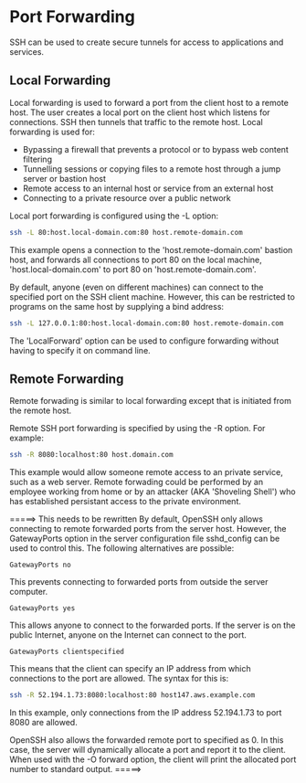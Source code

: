 # Port Forwarding

SSH can be used to create secure tunnels for access to applications and services.

## Local Forwarding

Local forwarding is used to forward a port from the client host to a remote host. The user creates a local port on the client host which listens for connections. SSH then tunnels that traffic to the remote host.
Local forwarding is used for:

- Bypassing a firewall that prevents a protocol or to bypass web content filtering
- Tunnelling sessions or copying files to a remote host through a jump server or bastion host
- Remote access to an internal host or service from an external host
- Connecting to a private resource over a public network

Local port forwarding is configured using the -L option:

```bash
ssh -L 80:host.local-domain.com:80 host.remote-domain.com
```

This example opens a connection to the 'host.remote-domain.com' bastion host, and forwards all connections to port 80 on the local machine, 'host.local-domain.com' to port 80 on 'host.remote-domain.com'.

By default, anyone (even on different machines) can connect to the specified port on the SSH client machine.
However, this can be restricted to programs on the same host by supplying a bind address:

```bash
ssh -L 127.0.0.1:80:host.local-domain.com:80 host.remote-domain.com
```

The 'LocalForward' option can be used to configure forwarding without having to specify it on command line.

## Remote Forwarding

Remote forwading is similar to local forwarding except that is initiated from the remote host.

Remote SSH port forwarding is specified by using the -R option.
For example:

```bash
ssh -R 8080:localhost:80 host.domain.com
```

This example would allow someone remote access to an private service, such as a web server. Remote forwading could be performed by an employee working from home or by an attacker (AKA 'Shoveling Shell') who has established persistant access to the private environment.

=====> This needs to be rewritten
By default, OpenSSH only allows connecting to remote forwarded ports from the server host. However, the GatewayPorts option in the server configuration file sshd_config can be used to control this. The following alternatives are possible:

```text
GatewayPorts no
```

This prevents connecting to forwarded ports from outside the server computer.

```text
GatewayPorts yes
```

This allows anyone to connect to the forwarded ports. If the server is on the public Internet, anyone on the Internet can connect to the port.

```text
GatewayPorts clientspecified
```

This means that the client can specify an IP address from which connections to the port are allowed. The syntax for this is:

```bash
ssh -R 52.194.1.73:8080:localhost:80 host147.aws.example.com
```

In this example, only connections from the IP address 52.194.1.73 to port 8080 are allowed.

OpenSSH also allows the forwarded remote port to specified as 0. In this case, the server will dynamically allocate a port and report it to the client. When used with the -O forward option, the client will print the allocated port number to standard output.
=====>
